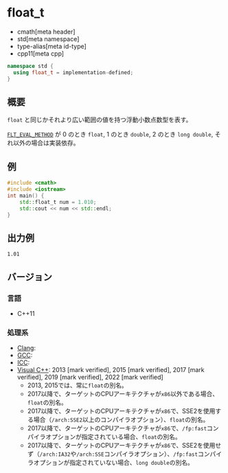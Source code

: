 # float_t
* cmath[meta header]
* std[meta namespace]
* type-alias[meta id-type]
* cpp11[meta cpp]

```cpp
namespace std {
  using float_t = implementation-defined;
}
```

## 概要
`float` と同じかそれより広い範囲の値を持つ浮動小数点数型を表す。

[`FLT_EVAL_METHOD`](/reference/cfloat/flt_eval_method.md) が 0 のとき `float`, 1 のとき `double`, 2 のとき `long double`, それ以外の場合は実装依存。

## 例
```cpp example
#include <cmath>
#include <iostream>
int main() {
	std::float_t num = 1.010;
	std::cout << num << std::endl;
}
```
## 出力例
```
1.01
```

## バージョン
### 言語
- C++11

### 処理系
- [Clang](/implementation.md#clang):
- [GCC](/implementation.md#gcc):
- [ICC](/implementation.md#icc):
- [Visual C++](/implementation.md#visual_cpp): 2013 [mark verified], 2015 [mark verified], 2017 [mark verified], 2019 [mark verified], 2022 [mark verified]
	- 2013, 2015では、常に`float`の別名。
	- 2017以降で、ターゲットのCPUアーキテクチャが`x86`以外である場合、`float`の別名。
	- 2017以降で、ターゲットのCPUアーキテクチャが`x86`で、SSE2を使用する場合（`/arch:SSE2`以上のコンパイラオプション）、`float`の別名。
	- 2017以降で、ターゲットのCPUアーキテクチャが`x86`で、`/fp:fast`コンパイラオプションが指定されている場合、`float`の別名。
	- 2017以降で、ターゲットのCPUアーキテクチャが`x86`で、SSE2を使用せず（`/arch:IA32`や`/arch:SSE`コンパイラオプション）、`/fp:fast`コンパイラオプションが指定されていない場合、`long double`の別名。
